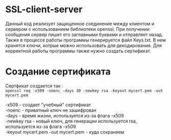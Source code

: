 # SSL-client-server
Данный код реализует защищенное соединение между клиентом и сервером с использованием библиотеки openssl. При получении сообщения сервер пишет его заглавными буквами и отправляет назад. Также в процессе работы программы генерируется файл Keys.txt. В нем хранятся ключи, котрые можно использовать для декодирования. Для корректной работы программы также нужно создать сертификат.
# Создание сертификата
Сертфикат создается так :  
`openssl req -x509 -noenc -days 30 -newkey rsa -keyout mycert.pem -out mycert.pem`

-x509 - создает "учебный" сертификат  
-noenc - приватный ключ не зашифрован  
-days - время жизни, используется из-за флага -x509  
-newkey rsa - новый ключ, для генерации используется rsa, используется из-за флага -x509  
-keyout mycert.pem -out mycert.pem - куда сохраняем



